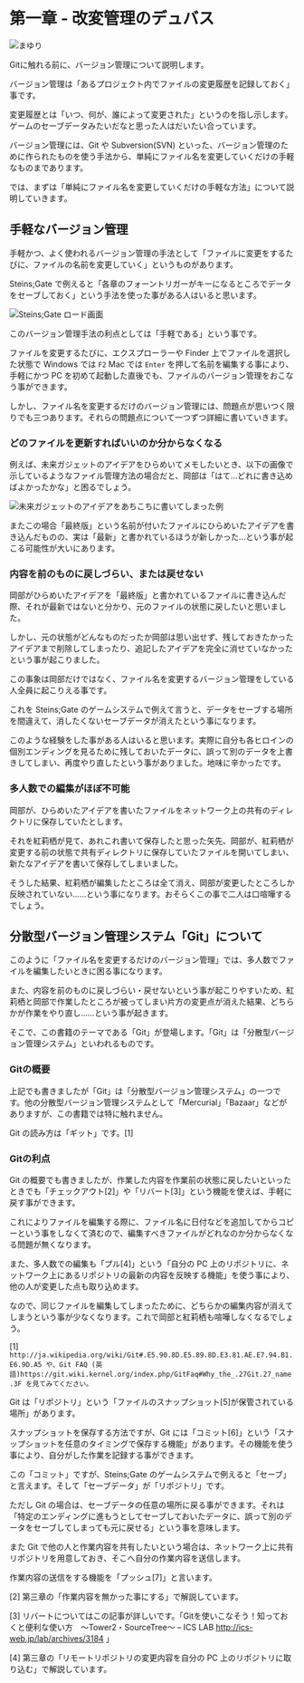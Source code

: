 第一章 - 改変管理のデュバス
===========================

![まゆり](illustration/mayuri.jpg)

Gitに触れる前に、バージョン管理について説明します。

バージョン管理は「あるプロジェクト内でファイルの変更履歴を記録しておく」事です。

変更履歴とは「いつ、何が、誰によって変更された」というのを指し示します。ゲームのセーブデータみたいだなと思った人はだいたい合っています。

バージョン管理には、Git や Subversion(SVN) といった、バージョン管理のために作られたものを使う手法から、単純にファイル名を変更していくだけの手軽なものまであります。

では、まずは「単純にファイル名を変更していくだけの手軽な方法」について説明していきます。

手軽なバージョン管理
--------------------

手軽かつ、よく使われるバージョン管理の手法として「ファイルに変更をするたびに、ファイルの名前を変更していく」というものがあります。

Steins;Gate で例えると「各章のフォーントリガーがキーになるところでデータをセーブしておく」という手法を使った事がある人はいると思います。

![Steins;Gate ロード画面](ch1/nitro-steins-gate_load.jpg)

このバージョン管理手法の利点としては「手軽である」という事です。

ファイルを変更するたびに、エクスプローラーや Finder 上でファイルを選択した状態で Windows では `F2` Mac では `Enter` を押して名前を編集する事により、手軽にかつ PC を初めて起動した直後でも、ファイルのバージョン管理をおこなう事ができます。

しかし、ファイル名を変更するだけのバージョン管理には、問題点が思いつく限りでも三つあります。それらの問題点について一つずつ詳細に書いていきます。

### どのファイルを更新すればいいのか分からなくなる

例えば、未来ガジェットのアイデアをひらめいてメモしたいとき、以下の画像で示しているようなファイル管理方法の場合だと、岡部は「はて…どれに書き込めばよかったかな」と困るでしょう。

![未来ガジェットのアイデアをあちこちに書いてしまった例](ch1/gadget_idea.jpg)

またこの場合「最終版」という名前が付いたファイルにひらめいたアイデアを書き込んだものの、実は「最新」と書かれているほうが新しかった…という事が起こる可能性が大いにあります。

### 内容を前のものに戻しづらい、または戻せない

岡部がひらめいたアイデアを「最終版」と書かれているファイルに書き込んだ際、それが最新ではないと分かり、元のファイルの状態に戻したいと思いました。

しかし、元の状態がどんなものだったか岡部は思い出せず、残しておきたかったアイデアまで削除してしまったり、追記したアイデアを完全に消せていなかったという事が起こりました。

この事象は岡部だけではなく、ファイル名を変更するバージョン管理をしている人全員に起こりえる事です。

これを Steins;Gate のゲームシステムで例えて言うと、データをセーブする場所を間違えて、消したくないセーブデータが消えたという事になります。

このような経験をした事がある人はいると思います。実際に自分も各ヒロインの個別エンディングを見るために残しておいたデータに、誤って別のデータを上書きしてしまい、再度やり直したという事がありました。地味に辛かったです。

### 多人数での編集がほぼ不可能

岡部が、ひらめいたアイデアを書いたファイルをネットワーク上の共有のディレクトリに保存していたとします。

それを紅莉栖が見て、あれこれ書いて保存したと思った矢先、岡部が、紅莉栖が変更する前の状態で共有ディレクトリに保存していたファイルを開いてしまい、新たなアイデアを書いて保存してしまいました。

そうした結果、紅莉栖が編集したところは全て消え、岡部が変更したところしか反映されていない……という事になります。おそらくこの事で二人は口喧嘩するでしょう。

分散型バージョン管理システム「Git」について
-------------------------------------------

このように「ファイル名を変更するだけのバージョン管理」では、多人数でファイルを編集したいときに困る事になります。

また、内容を前のものに戻しづらい・戻せないという事が起こりやすいため、紅莉栖と岡部で作業したところが被ってしまい片方の変更点が消えた結果、どちらかが作業をやり直し……という事が起きます。

そこで、この書籍のテーマである「Git」が登場します。「Git」は「分散型バージョン管理システム」といわれるものです。

### Gitの概要

上記でも書きましたが「Git」は「分散型バージョン管理システム」の一つです。他の分散型バージョン管理システムとして「Mercurial」「Bazaar」などがありますが、この書籍では特に触れません。

Git の読み方は「ギット」です。[1]

### Gitの利点

Git の概要でも書きましたが、作業した内容を作業前の状態に戻したいといったときでも「チェックアウト[2]」や「リバート[3]」という機能を使えば、手軽に戻す事ができます。

これによりファイルを編集する際に、ファイル名に日付などを追加してからコピーという事をしなくて済むので、編集すべきファイルがどれなのか分からなくなる問題が無くなります。

また、多人数での編集も「プル[4]」という「自分の PC 上のリポジトリに、ネットワーク上にあるリポジトリの最新の内容を反映する機能」を使う事により、他の人が変更した点も取り込めます。

なので、同じファイルを編集してしまったために、どちらかの編集内容が消えてしまうという事が少なくなります。これで岡部と紅莉栖も喧嘩しなくなるでしょう。

[1] `http://ja.wikipedia.org/wiki/Git#.E5.90.8D.E5.89.8D.E3.81.AE.E7.94.B1.E6.9D.A5 や、Git FAQ (英語)https://git.wiki.kernel.org/index.php/GitFaq#Why_the_.27Git.27_name.3F を見てみてください。`

Git は「リポジトリ」という「ファイルのスナップショット[5]が保管されている場所」があります。

スナップショットを保存する方法ですが、Git には「コミット[6]」という「スナップショットを任意のタイミングで保存する機能」があります。その機能を使う事により、自分がした作業を記録する事ができます。

この「コミット」ですが、Steins;Gate のゲームシステムで例えると「セーブ」と言えます。そして「セーブデータ」が「リポジトリ」です。

ただし Git の場合は、セーブデータの任意の場所に戻る事ができます。それは「特定のエンディングに進もうとしてセーブしておいたデータに、誤って別のデータをセーブしてしまっても元に戻せる」という事を意味します。

また Git で他の人と作業内容を共有したいという場合は、ネットワーク上に共有リポジトリを用意しておき、そこへ自分の作業内容を送信します。

作業内容の送信をする機能を「プッシュ[7]」と言います。

[2] 第三章の「作業内容を無かった事にする」で解説しています。

[3] リバートについてはこの記事が詳しいです。「Gitを使いこなそう！知っておくと便利な使い方　～Tower2・SourceTree～ – ICS LAB <http://ics-web.jp/lab/archives/3184> 」

[4] 第三章の「リモートリポジトリの変更内容を自分の PC 上のリポジトリに取り込む」で解説しています。
